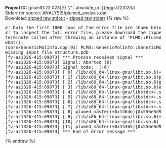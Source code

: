 **Project ID:** [plumID:22.023]({{ '/' | absolute_url }}eggs/22/023/)  
Stderr for source:  ANALYSIS/plumed_analysis.dat   
Download: [zipped raw stdout](plumed_analysis.dat.plumed_master.stdout.txt.zip) - [zipped raw stderr](plumed_analysis.dat.plumed_master.stderr.txt.zip) 
{% raw %}
<pre>
#! Only the first 1000 rows of the error file are shown below
#! To inspect the full error file, please download the zipped raw stderr file above
terminate called after throwing an instance of 'PLMD::Plumed::ExceptionError'
what():
(core/GenericMolInfo.cpp:93) PLMD::GenericMolInfo::GenericMolInfo(const PLMD::ActionOptions&)
missing input file structure.pdb
[fv-az1326-415:09873] *** Process received signal ***
[fv-az1326-415:09873] Signal: Aborted (6)
[fv-az1326-415:09873] Signal code:  (-6)
[fv-az1326-415:09873] [ 0] /lib/x86_64-linux-gnu/libc.so.6(+0x45330)[0x7fc824e45330]
[fv-az1326-415:09873] [ 1] /lib/x86_64-linux-gnu/libc.so.6(pthread_kill+0x11c)[0x7fc824e9eb2c]
[fv-az1326-415:09873] [ 2] /lib/x86_64-linux-gnu/libc.so.6(gsignal+0x1e)[0x7fc824e4527e]
[fv-az1326-415:09873] [ 3] /lib/x86_64-linux-gnu/libc.so.6(abort+0xdf)[0x7fc824e288ff]
[fv-az1326-415:09873] [ 4] /lib/x86_64-linux-gnu/libstdc++.so.6(+0xa5ff5)[0x7fc8252a5ff5]
[fv-az1326-415:09873] [ 5] /lib/x86_64-linux-gnu/libstdc++.so.6(+0xbb0da)[0x7fc8252bb0da]
[fv-az1326-415:09873] [ 6] /lib/x86_64-linux-gnu/libstdc++.so.6(_ZSt10unexpectedv+0x0)[0x7fc8252a5a55]
[fv-az1326-415:09873] [ 7] /lib/x86_64-linux-gnu/libstdc++.so.6(+0xa5a6f)[0x7fc8252a5a6f]
[fv-az1326-415:09873] [ 8] plumed_master(+0x146dd)[0x556e5d98d6dd]
[fv-az1326-415:09873] [ 9] /lib/x86_64-linux-gnu/libc.so.6(+0x2a1ca)[0x7fc824e2a1ca]
[fv-az1326-415:09873] [10] /lib/x86_64-linux-gnu/libc.so.6(__libc_start_main+0x8b)[0x7fc824e2a28b]
[fv-az1326-415:09873] [11] plumed_master(+0x15365)[0x556e5d98e365]
[fv-az1326-415:09873] *** End of error message ***
</pre>
{% endraw %}
